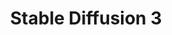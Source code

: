 ---
title: Stable Diffusion 3
short_description: Stable Diffusion 3 with text2img and img2img
emoji: 🔥
colorFrom: purple
colorTo: purple
sdk: gradio
sdk_version: 4.21.0
app_file: app.py
pinned: true
license: mit
---